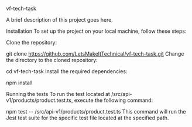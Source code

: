 vf-tech-task

A brief description of this project goes here.

Installation
To set up the project on your local machine, follow these steps:

Clone the repository:

git clone https://github.com/LetsMakeItTechnical/vf-tech-task.git
Change the directory to the cloned repository:

cd vf-tech-task
Install the required dependencies:

npm install


Running the tests
To run the test located at /src/api-v1/products/product.test.ts, execute the following command:

npm test -- /src/api-v1/products/product.test.ts
This command will run the Jest test suite for the specific test file located at the specified path.
